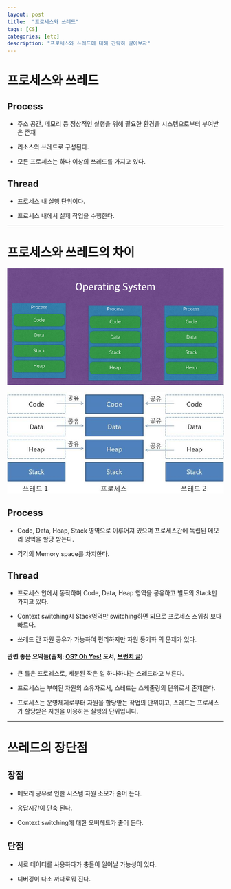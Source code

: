 ```yaml
---
layout: post
title:  "프로세스와 쓰레드"
tags: [CS]
categories: [etc]
description: "프로세스와 쓰레드에 대해 간략히 알아보자"
---
```

프로세스와 쓰레드  
==============

## Process  

- 주소 공간, 메모리 등 정상적인 실행을 위해 필요한 환경을 시스템으로부터 부여받은 존재

- 리소스와 쓰레드로 구성된다.

- 모든 프로세스는 하나 이상의 쓰레드를 가지고 있다.  

## Thread  

- 프로세스 내 실행 단위이다.  

- 프로세스 내에서 실제 작업을 수행한다.  

---

프로세스와 쓰레드의 차이
====================

  ![프로세스](/images/etc/프로세스.png)

  ![프로세스_쓰레드](/images/etc/프로세스_쓰레드.jpg)

## Process  

- Code, Data, Heap, Stack 영역으로 이루어져 있으며 프로세스간에 독립된 메모리 영역을 할당 받는다.  

- 각각의 Memory space를 차지한다.

## Thread  

- 프로세스 안에서 동작하며 Code, Data, Heap 영역을 공유하고 별도의 Stack만 가지고 있다.  

- Context switching시 Stack영역만 switching하면 되므로 프로세스 스위칭 보다 빠르다.  

- 쓰레드 간 자원 공유가 가능하여 편리하지만 자원 동기화 의 문제가 있다.  

#### 관련 좋은 요약들(출처: [OS? Oh Yes!](https://kyobobook.co.kr/product/detailViewKor.laf?mallGb=KOR&ejkGb=KOR&barcode=9788993712476&orderClick=JAj) 도서, [브런치 글](https://brunch.co.kr/@kd4/3))  

- 큰 틀은 프로레스로, 세분된 작은 일 하나하나는 스레드라고 부른다.  

- 프로세스는 부여된 자원의 소유자로서, 스레드는 스케줄링의 단위로서 존재한다.  

- 프로세스는 운영체제로부터 자원을 할당받는 작업의 단위이고, 스레드는 프로세스가 할당받은 자원을 이용하는 실행의 단위입니다.

---

쓰레드의 장단점  
=============

## 장점  

- 메모리 공유로 인한 시스템 자원 소모가 줄어 든다.  

- 응답시간이 단축 된다.  

- Context switching에 대한 오버헤드가 줄어 든다.  

## 단점  

- 서로 데이터를 사용하다가 충돌이 일어날 가능성이 있다.  

- 디버깅이 다소 까다로워 진다.  
